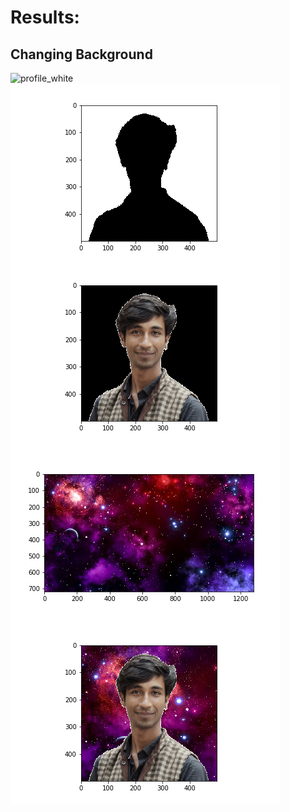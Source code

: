 # Results:

## Changing Background

<img src="images/profile_white.jpeg"
     alt="profile_white"
     style="float: left; margin-right: 10px;" />
     
<img src="results/Change Bcakground/mask.png"
     alt="mask"
     style="float: left; margin-right: 10px;" />
     
<img src="results/Change Bcakground/mask_image.png"
     alt="mask_image"
     style="float: left; margin-right: 10px;" />
     
<img src="results/Change Bcakground/space.jpg"
     alt="space"
     style="float: left; margin-right: 10px;" />
     
     
<img src="results/Change Bcakground/changed_background.png"
     alt="changed_background"
     style="float: left; margin-right: 10px;" />